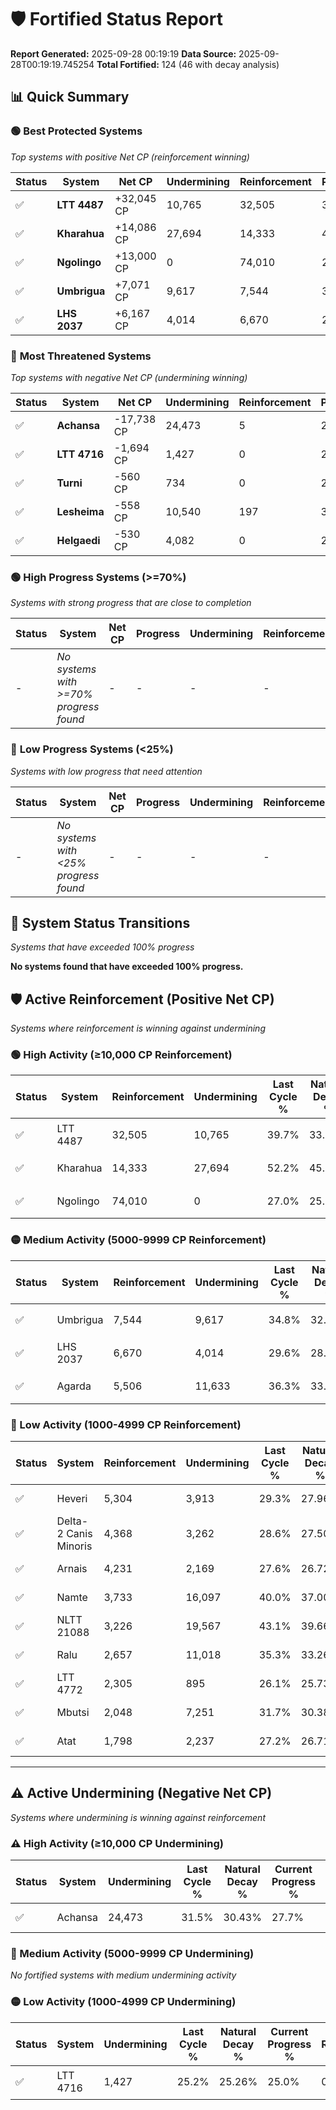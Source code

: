 # 🛡️ Fortified Status Report

**Report Generated:** 2025-09-28 00:19:19
**Data Source:** 2025-09-28T00:19:19.745254
**Total Fortified:** 124 (46 with decay analysis)

## 📊 Quick Summary

### 🟢 **Best Protected Systems**
*Top systems with positive Net CP (reinforcement winning)*

| Status | System | Net CP | Undermining | Reinforcement | Progress |
|--------|--------|--------|-------------|---------------|----------|
| ✅ | **LTT 4487** | +32,045 CP | 10,765 | 32,505 | 38.0% |
| ✅ | **Kharahua** | +14,086 CP | 27,694 | 14,333 | 47.9% |
| ✅ | **Ngolingo** | +13,000 CP | 0 | 74,010 | 27.0% |
| ✅ | **Umbrigua** | +7,071 CP | 9,617 | 7,544 | 33.3% |
| ✅ | **LHS 2037** | +6,167 CP | 4,014 | 6,670 | 29.0% |

### 🔴 **Most Threatened Systems**
*Top systems with negative Net CP (undermining winning)*

| Status | System | Net CP | Undermining | Reinforcement | Progress |
|--------|--------|--------|-------------|---------------|----------|
| ✅ | **Achansa** | -17,738 CP | 24,473 | 5 | 27.7% |
| ✅ | **LTT 4716** | -1,694 CP | 1,427 | 0 | 25.0% |
| ✅ | **Turni** | -560 CP | 734 | 0 | 25.5% |
| ✅ | **Lesheima** | -558 CP | 10,540 | 197 | 32.6% |
| ✅ | **Helgaedi** | -530 CP | 4,082 | 0 | 28.0% |

### 🟢 **High Progress Systems (>=70%)**
*Systems with strong progress that are close to completion*

| Status | System | Net CP | Progress | Undermining | Reinforcement |
|--------|--------|--------|----------|-------------|---------------|
| - | *No systems with >=70% progress found* | - | - | - | - |

### 🔴 **Low Progress Systems (<25%)**
*Systems with low progress that need attention*

| Status | System | Net CP | Progress | Undermining | Reinforcement |
|--------|--------|--------|----------|-------------|---------------|
| - | *No systems with <25% progress found* | - | - | - | - |
## 🔄 System Status Transitions
*Systems that have exceeded 100% progress*

**No systems found that have exceeded 100% progress.**

## 🛡️ Active Reinforcement (Positive Net CP)
*Systems where reinforcement is winning against undermining*

### 🟢 High Activity (≥10,000 CP Reinforcement)

| Status | System | Reinforcement | Undermining | Last Cycle % | Natural Decay % | Current Progress % | Current CP | Net CP | Activity |
|--------|--------|---------------|-------------|--------------|-----------------|-------------------|------------|--------|----------|
| ✅ | LTT 4487 | 32,505 | 10,765 | 39.7% | 33.07% | 38.0% | 247,000 | +32,045 | 🟢 High Reinforcement |
| ✅ | Kharahua | 14,333 | 27,694 | 52.2% | 45.73% | 47.9% | 311,350 | +14,086 | 🟢 High Reinforcement |
| ✅ | Ngolingo | 74,010 | 0 | 27.0% | 25.00% | 27.0% | 175,500 | +13,000 | 🟢 High Reinforcement |

### 🟡 Medium Activity (5000-9999 CP Reinforcement)

| Status | System | Reinforcement | Undermining | Last Cycle % | Natural Decay % | Current Progress % | Current CP | Net CP | Activity |
|--------|--------|---------------|-------------|--------------|-----------------|-------------------|------------|--------|----------|
| ✅ | Umbrigua | 7,544 | 9,617 | 34.8% | 32.21% | 33.3% | 216,449 | +7,071 | 🟡 Medium Reinforcement |
| ✅ | LHS 2037 | 6,670 | 4,014 | 29.6% | 28.05% | 29.0% | 188,500 | +6,167 | 🟡 Medium Reinforcement |
| ✅ | Agarda | 5,506 | 11,633 | 36.3% | 33.72% | 34.5% | 224,249 | +5,060 | 🟡 Medium Reinforcement |

### 🔴 Low Activity (1000-4999 CP Reinforcement)

| Status | System | Reinforcement | Undermining | Last Cycle % | Natural Decay % | Current Progress % | Current CP | Net CP | Activity |
|--------|--------|---------------|-------------|--------------|-----------------|-------------------|------------|--------|----------|
| ✅ | Heveri | 5,304 | 3,913 | 29.3% | 27.96% | 28.7% | 186,549 | +4,784 | 🔵 Low Reinforcement |
| ✅ | Delta-2 Canis Minoris | 4,368 | 3,262 | 28.6% | 27.50% | 28.1% | 182,650 | +3,876 | 🔵 Low Reinforcement |
| ✅ | Arnais | 4,231 | 2,169 | 27.6% | 26.72% | 27.3% | 177,450 | +3,771 | 🔵 Low Reinforcement |
| ✅ | Namte | 3,733 | 16,097 | 40.0% | 37.00% | 37.5% | 243,750 | +3,259 | 🔵 Low Reinforcement |
| ✅ | NLTT 21088 | 3,226 | 19,567 | 43.1% | 39.66% | 40.1% | 260,650 | +2,881 | 🔵 Low Reinforcement |
| ✅ | Ralu | 2,657 | 11,018 | 35.3% | 33.26% | 33.6% | 218,400 | +2,203 | 🔵 Low Reinforcement |
| ✅ | LTT 4772 | 2,305 | 895 | 26.1% | 25.73% | 26.0% | 169,000 | +1,775 | 🔵 Low Reinforcement |
| ✅ | Mbutsi | 2,048 | 7,251 | 31.7% | 30.38% | 30.6% | 198,900 | +1,455 | 🔵 Low Reinforcement |
| ✅ | Atat | 1,798 | 2,237 | 27.2% | 26.71% | 26.9% | 174,849 | +1,253 | 🔵 Low Reinforcement |


---

## ⚠️ Active Undermining (Negative Net CP)
*Systems where undermining is winning against reinforcement*

### ⚠️ High Activity (≥10,000 CP Undermining)

| Status | System | Undermining | Last Cycle % | Natural Decay % | Current Progress % | Reinforcement | Current CP | Net CP | Activity |
|--------|--------|-------------|--------------|-----------------|-------------------|---------------|------------|--------|----------|
| ✅ | Achansa | 24,473 | 31.5% | 30.43% | 27.7% | 5 | 180,049 | -17,738 | ⚠️ High Undermining |

### 🔶 Medium Activity (5000-9999 CP Undermining)

*No fortified systems with medium undermining activity*

### 🟡 Low Activity (1000-4999 CP Undermining)

| Status | System | Undermining | Last Cycle % | Natural Decay % | Current Progress % | Reinforcement | Current CP | Net CP | Activity |
|--------|--------|-------------|--------------|-----------------|-------------------|---------------|------------|--------|----------|
| ✅ | LTT 4716 | 1,427 | 25.2% | 25.26% | 25.0% | 0 | 162,500 | -1,694 | 🟡 Low Undermining |
